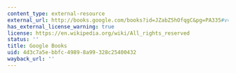 ```yaml
---
content_type: external-resource
external_url: http://books.google.com/books?id=JZabZ5hOfqgC&pg=PA335#v=onepage
has_external_license_warning: true
license: https://en.wikipedia.org/wiki/All_rights_reserved
status: ''
title: Google Books
uid: 4d3c7a5e-bbfc-4989-8a99-328c25400432
wayback_url: ''
---
```

